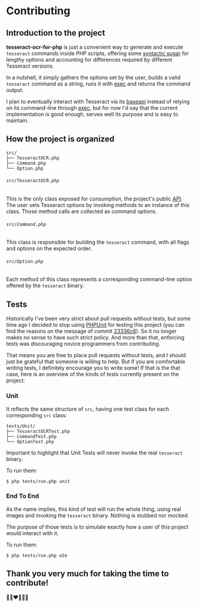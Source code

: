 # Contributing

## Introduction to the project

**tesseract-ocr-for-php** is just a convenient way to generate and execute
`tesseract` commands inside PHP scripts, offering some [syntactic sugar][] for
lengthy options and accounting for differences required by different Tesseract
versions.

In a nutshell, it simply gathers the options set by the user, builds a valid
`tesseract` command as a string, runs it with [exec][] and returns the command
output.

I plan to eventually interact with Tesseract via its [baseapi][] instead of
relying on its command-line through [exec][], but for now I'd say that the
current implementation is good enough, serves well its purpose and is easy to
maintain.

## How the project is organized

	src/
	├── TesseractOCR.php
	├── Command.php
	└── Option.php

###### `src/TesseractOCR.php` 

This is the only class exposed for consumption, the project's public [API][].
The user sets Tesseract options by invoking methods to an instance of this
class. Those method calls are collected as command options.

###### `src/Command.php`

This class is responsible for building the `tesseract` command, with all flags
and options on the expected order.

###### `src/Option.php`

Each method of this class represents a corresponding command-line option
offered by the `tesseract` binary.

## Tests

Historically I've been very strict about pull requests without tests, but
some time ago I decided to stop using [PHPUnit][] for testing this project
(you can find the reasons on the message of commit [23336c6][]).
So it no longer makes no sense to have such strict policy. And more than that,
enforcing tests was discouraging novice programmers from contributing.

That means you are free to place pull requests without tests, and I should just
be grateful that someone is willing to help.
But if you are comfortable writing tests, I definitely encourage you to write
some!
If that is the that case, here is an overview of the kinds of tests currently
present on the project:

### Unit

It reflects the same structure of `src`, having one test class for each
corresponding `src` class:

	tests/Unit/
	├── TesseractOCRTest.php
	├── CommandTest.php
	└── OptionTest.php

Important to highlight that Unit Tests will never invoke the real `tesseract`
binary.

To run them:

	$ php tests/run.php unit

### End To End

As the name implies, this kind of test will run the whole thing, using real
images and invoking the `tesseract` binary. Nothing is stubbed nor mocked.

The purpose of those tests is to simulate exactly how a user of this project
would interact with it.

To run them:

	$ php tests/run.php e2e

## Thank you very much for taking the time to contribute!

:green_heart::yellow_heart::heart::purple_heart::blue_heart::black_heart:

[syntactic sugar]: https://en.wikipedia.org/wiki/Syntactic_sugar
[exec]: http://php.net/exec
[baseapi]: https://github.com/tesseract-ocr/tesseract/blob/master/api/baseapi.h
[API]: https://github.com/thiagoalessio/tesseract-ocr-for-php#api
[PHPUnit]: https://phpunit.de
[23336c6]: https://github.com/thiagoalessio/tesseract-ocr-for-php/commit/23336c658f162a73cf961fecf3cb42f6ee1fdf6e
